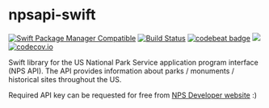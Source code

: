 # npsapi-swift

[![Swift Package Manager Compatible](https://img.shields.io/badge/Swift%20Package%20Manager-compatible-brightgreen.svg)](https://img.shields.io/badge/Swift%20Package%20Manager-compatible-brightgreen.svg)
[![Build Status](https://travis-ci.com/MarcoEidinger/npsapi-swift.svg?branch=master)](https://travis-ci.com/MarcoEidinger/npsapi-swift)
[![codebeat badge](https://codebeat.co/badges/bf8789bb-cf03-4412-af2b-628461676290)](https://codebeat.co/projects/github-com-marcoeidinger-npsapi-swift-projectsetup)
[![](https://img.shields.io/badge/Protected_by-Hound-a873d1.svg)](https://houndci.com)
[![codecov.io](https://codecov.io/gh/MarcoEidinger/npsapi-swift/branch/master/graphs/badge.svg)](https://codecov.io/gh/MarcoEidinger/npsapi-swift/branch/master)

Swift library for the US National Park Service application program interface (NPS API). The API provides information about parks / monuments / historical sites throughout the US.

Required API key can be requested for free from [NPS Developer website](https://www.nps.gov/subjects/developer/get-started.htm) :)
